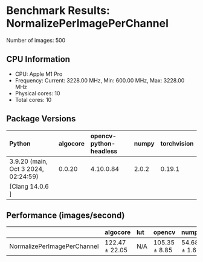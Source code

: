 # Benchmark Results: NormalizePerImagePerChannel

Number of images: 500

## CPU Information

- CPU: Apple M1 Pro
- Frequency: Current: 3228.00 MHz, Min: 600.00 MHz, Max: 3228.00 MHz
- Physical cores: 10
- Total cores: 10

## Package Versions

| Python                                | algocore   | opencv-python-headless   | numpy   | torchvision   |
|:--------------------------------------|:-----------|:-------------------------|:--------|:--------------|
| 3.9.20 (main, Oct  3 2024, 02:24:59)  | 0.0.20     | 4.10.0.84                | 2.0.2   | 0.19.1        |
| [Clang 14.0.6 ]                       |            |                          |         |               |

## Performance (images/second)

|                             | algocore       | lut   | opencv        | numpy        | simsimd   |
|:----------------------------|:---------------|:------|:--------------|:-------------|:----------|
| NormalizePerImagePerChannel | 122.47 ± 22.05 | N/A   | 105.35 ± 8.85 | 54.68 ± 1.69 | N/A       |
